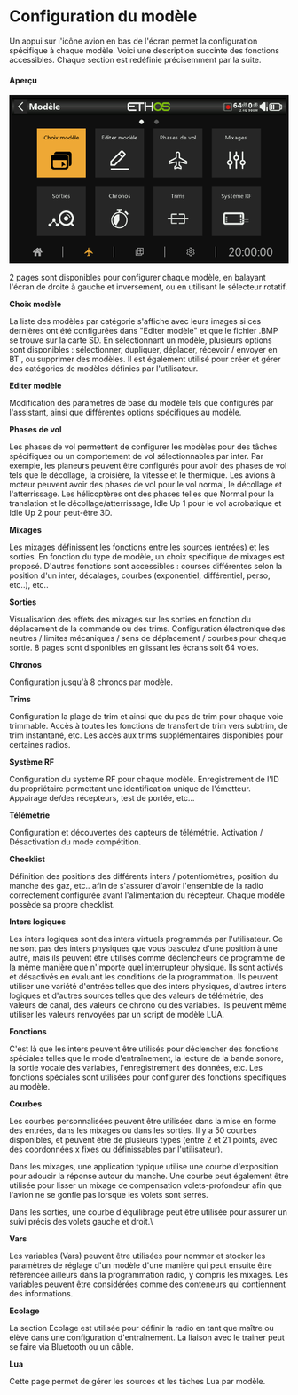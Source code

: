 # Configuration du modèle

Un appui sur l'icône avion en bas de l'écran permet la configuration spécifique à chaque modèle. Voici une description succinte des fonctions accessibles.
Chaque section est redéfinie précisemment par la suite.

#### Aperçu

![Icône Sélection du modèle](../assets/model-icon-modelselect.png)

2 pages sont disponibles pour configurer chaque modèle, en balayant l'écran de droite à gauche et inversement, ou en utilisant le sélecteur rotatif.

**Choix modèle**

La liste des modèles par catégorie s'affiche avec leurs images si ces dernières ont été configurées dans "Editer modèle" et que le fichier .BMP se trouve sur la carte SD.
En sélectionnant un modèle, plusieurs options sont disponibles : sélectionner, dupliquer, déplacer, récevoir / envoyer en BT , ou supprimer des modèles. Il est également utilisé pour créer et gérer des catégories de modèles définies par l'utilisateur.

**Editer modèle**

Modification des paramètres de base du modèle tels que configurés par l'assistant, ainsi que différentes options spécifiques au modèle.

**Phases de vol**

Les phases de vol permettent de configurer les modèles pour des tâches spécifiques ou un comportement de vol sélectionnables par inter. Par exemple, les planeurs peuvent être configurés pour avoir des phases de vol tels que le décollage, la croisière, la vitesse et le thermique. Les avions à moteur peuvent avoir des phases de vol pour le vol normal, le décollage et l'atterrissage. Les hélicoptères ont des phases telles que Normal pour la translation et le décollage/atterrissage, Idle Up 1 pour le vol acrobatique et Idle Up 2 pour peut-être 3D.

**Mixages**

Les mixages définissent les fonctions entre les sources (entrées) et les sorties. En fonction du type de modèle, un choix spécifique de mixages est proposé.
D'autres fonctions sont accessibles : courses différentes selon la position d'un inter, décalages, courbes (exponentiel, différentiel, perso, etc..), etc..

**Sorties**

Visualisation des effets des mixages sur les sorties en fonction du déplacement de la commande ou des trims.
Configuration électronique des neutres / limites mécaniques / sens de déplacement / courbes pour chaque sortie.
8 pages sont disponibles en glissant les écrans soit 64 voies.

**Chronos**

Configuration jusqu'à 8 chronos par modèle.

**Trims**

Configuration la plage de trim et ainsi que du pas de trim pour chaque voie trimmable. Accès à toutes les fonctions de transfert de trim vers subtrim, de trim instantané, etc. Les accès aux trims supplémentaires disponibles pour certaines radios.

**Système RF**

Configuration du système RF pour chaque modèle. Enregistrement de l'ID du propriétaire permettant une identification unique de l'émetteur. Appairage de/des récepteurs, test de portée, etc...  

**Télémétrie**

Configuration et découvertes des capteurs de télémétrie. Activation / Désactivation du mode compétition.

**Checklist**

Définition des positions des différents inters / potentiomètres, position du manche des gaz, etc.. afin de s'assurer d'avoir l'ensemble de la radio correctement configurée avant l'alimentation du récepteur. Chaque modèle possède sa propre checklist.

**Inters logiques**

Les inters logiques sont des inters virtuels programmés par l'utilisateur. Ce ne sont pas des inters physiques que vous basculez d'une position à une autre, mais ils peuvent être utilisés comme déclencheurs de programme de la même manière que n'importe quel interrupteur physique. Ils sont activés et désactivés en évaluant les conditions de la programmation. Ils peuvent utiliser une variété d'entrées telles que des inters physiques, d'autres inters logiques et d'autres sources telles que des valeurs de télémétrie, des valeurs de canal, des valeurs de chrono ou des variables. Ils peuvent même utiliser les valeurs renvoyées par un script de modèle LUA.

**Fonctions**

C'est là que les inters peuvent être utilisés pour déclencher des fonctions spéciales telles que le mode d'entraînement, la lecture de la bande sonore, la sortie vocale des variables, l'enregistrement des données, etc. Les fonctions spéciales sont utilisées pour configurer des fonctions spécifiques au modèle.

**Courbes**

Les courbes personnalisées peuvent être utilisées dans la mise en forme des entrées, dans les mixages ou dans les sorties. Il y a 50 courbes disponibles, et peuvent être de plusieurs types (entre 2 et 21 points, avec des coordonnées x fixes ou définissables par l'utilisateur).

Dans les mixages, une application typique utilise une courbe d'exposition pour adoucir la réponse autour du manche. Une courbe peut également être utilisée pour lisser un mixage de compensation volets-profondeur afin que l'avion ne se gonfle pas lorsque les volets sont serrés.

Dans les sorties, une courbe d'équilibrage peut être utilisée pour assurer un suivi précis des volets gauche et droit.\


**Vars**

Les variables (Vars) peuvent être utilisées pour nommer et stocker les paramètres de réglage d'un modèle d'une manière qui peut ensuite être référencée ailleurs dans la programmation radio, y compris les mixages. Les variables peuvent être considérées comme des conteneurs qui contiennent des informations.

**Ecolage**

La section Ecolage est utilisée pour définir la radio en tant que maître ou élève dans une configuration d'entraînement. La liaison avec le trainer peut se faire via Bluetooth ou un câble.

**Lua**

Cette page permet de gérer les sources et les tâches Lua par modèle.
